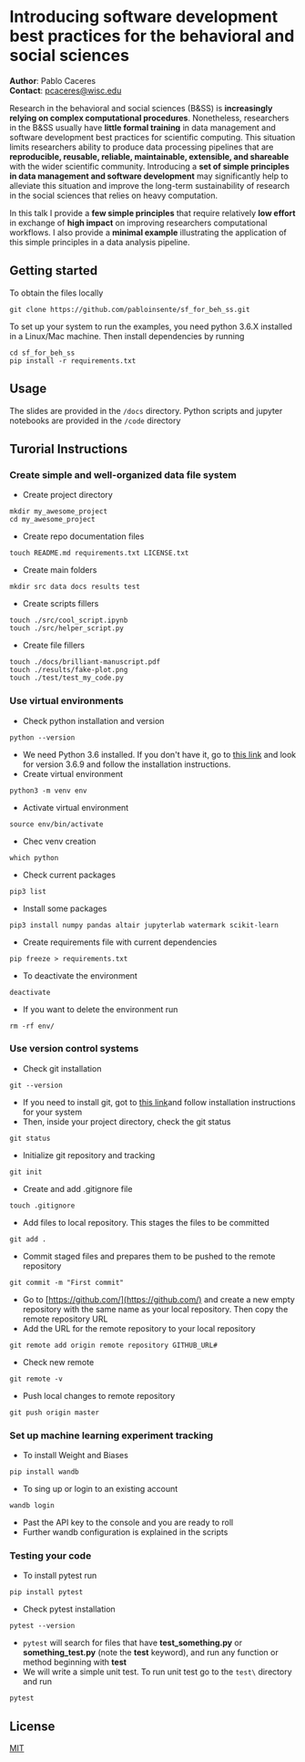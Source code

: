 # Introducing software development best practices for the behavioral and social sciences

**Author**: Pablo Caceres  
**Contact**: pcaceres@wisc.edu  

Research in the behavioral and social sciences (B&SS) is **increasingly relying on complex computational procedures**. Nonetheless, researchers in the B&SS usually have **little formal training** in data management and software development best practices for scientific computing. This situation limits researchers ability to produce data processing pipelines that are **reproducible, reusable, reliable, maintainable, extensible, and shareable** with the wider scientific community. Introducing a **set of simple principles in data management and software development** may significantly help to alleviate this situation and improve the long-term sustainability of research in the social sciences that relies on heavy computation.


In this talk I provide a **few simple principles** that require relatively **low effort** in exchange of **high impact** on improving researchers computational workflows. I also provide a **minimal example** illustrating the application of this simple principles in a data analysis pipeline.

## Getting started

To obtain the files locally  
```
git clone https://github.com/pabloinsente/sf_for_beh_ss.git
```

To set up your system to run the examples, you need python 3.6.X installed in a Linux/Mac machine. Then install dependencies by running

```
cd sf_for_beh_ss
pip install -r requirements.txt
```

## Usage

The slides are provided in the ```/docs``` directory. Python scripts and jupyter notebooks are provided in the ```/code``` directory

## Turorial Instructions

### Create simple and well-organized data file system

- Create project directory
```
mkdir my_awesome_project
cd my_awesome_project
```
- Create repo documentation files
```
touch README.md requirements.txt LICENSE.txt
```  
- Create main folders
```
mkdir src data docs results test
```  
- Create scripts fillers
```
touch ./src/cool_script.ipynb
touch ./src/helper_script.py
```
- Create file fillers
```
touch ./docs/brilliant-manuscript.pdf
touch ./results/fake-plot.png
touch ./test/test_my_code.py
```

### Use virtual environments
- Check python installation and version
```
python --version
```
- We need Python 3.6 installed. If you don't have it, go to [this link](https://www.python.org/downloads/) and look for version 3.6.9 and follow the installation instructions.
- Create virtual environment
```
python3 -m venv env
```
- Activate virtual environment
```
source env/bin/activate
```
- Chec venv creation
```
which python
```
- Check current packages
```
pip3 list
```  
- Install some packages
```
pip3 install numpy pandas altair jupyterlab watermark scikit-learn
```
- Create requirements file with current dependencies
```
pip freeze > requirements.txt
```
- To deactivate the environment
```
deactivate
```
- If you want to delete the environment run
```
rm -rf env/
```

### Use version control systems
- Check git installation
```
git --version
```
- If you need to install git, got to [this link](https://git-scm.com/book/en/v2/Getting-Started-Installing-Git)and follow installation instructions for your system
- Then, inside your project directory, check the git status
```
git status
```
- Initialize git repository and tracking
```
git init
````
- Create and add .gitignore file
```
touch .gitignore
```
- Add files to local repository. This stages the files to be committed
```
git add .
```
- Commit staged files and prepares them to be pushed to the remote repository
```
git commit -m "First commit"
```
- Go to [https://github.com/](https://github.com/) and create a new empty repository with the same name as your local repository. Then copy the remote repository URL
- Add the URL for the remote repository to your local repository
```
git remote add origin remote repository GITHUB_URL#
```
- Check new remote
```
git remote -v
```
- Push local changes to remote repository
```
git push origin master
```

### Set up machine learning experiment tracking
- To install Weight and Biases
```
pip install wandb
```
- To sing up or login to an existing account
```
wandb login
```
- Past the API key to the console and you are ready to roll
- Further wandb configuration is explained in the scripts

### Testing your code
- To install pytest run
```
pip install pytest
```
- Check pytest installation
```
pytest --version
```
- ```pytest``` will search for files that have **test_something.py** or **something_test.py** (note the **test** keyword), and run any function or method beginning with **test**
- We will write a simple unit test. To run unit test go to the ```test\``` directory and run
```
pytest
```

## License
[MIT](https://choosealicense.com/licenses/mit/)

